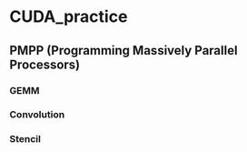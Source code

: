 # CUDA_practice

## PMPP (Programming Massively Parallel Processors)

### GEMM
### Convolution
### Stencil